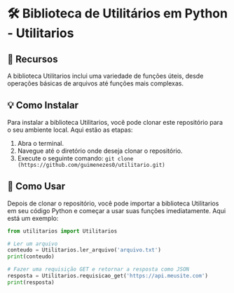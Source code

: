 # 🛠️ Biblioteca de Utilitários em Python - Utilitarios 

## 🌟 Recursos 

A biblioteca Utilitarios inclui uma variedade de funções úteis, desde operações básicas de arquivos até funções mais complexas.

## 💡 Como Instalar 

Para instalar a biblioteca Utilitarios, você pode clonar este repositório para o seu ambiente local. Aqui estão as etapas:

1. Abra o terminal.
2. Navegue até o diretório onde deseja clonar o repositório.
3. Execute o seguinte comando: `git clone (https://github.com/guimenezes0/utilitario.git)`

## 🚀 Como Usar 

Depois de clonar o repositório, você pode importar a biblioteca Utilitarios em seu código Python e começar a usar suas funções imediatamente. Aqui está um exemplo:

```python
from utilitarios import Utilitarios

# Ler um arquivo
conteudo = Utilitarios.ler_arquivo('arquivo.txt')
print(conteudo)

# Fazer uma requisição GET e retornar a resposta como JSON
resposta = Utilitarios.requisicao_get('https://api.meusite.com')
print(resposta)
